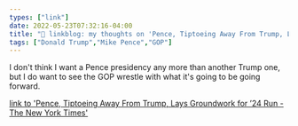 ```yaml
---
types: ["link"]
date: 2022-05-23T07:32:16-04:00
title: "🔗 linkblog: my thoughts on 'Pence, Tiptoeing Away From Trump, Lays Groundwork for ’24 Run - The New York Times'"
tags: ["Donald Trump","Mike Pence","GOP"]
---
```

I don't think I want a Pence presidency any more than another Trump one, but I do want to see the GOP wrestle with what it's going to be going forward.
 

[link to 'Pence, Tiptoeing Away From Trump, Lays Groundwork for ’24 Run - The New York Times'](https://www.nytimes.com/2022/05/23/us/politics/pence-trump-republicans-2024.html)
